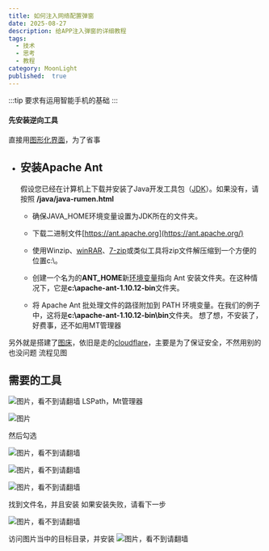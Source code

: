 ```yaml
---
title: 如何注入网络配置弹窗
date: 2025-08-27
description: 给APP注入弹窗的详细教程
tags:
  - 技术
  - 思考
  - 教程
category: MoonLight
published:  true
---
```

:::tip
要求有运用智能手机的基础
:::
#### 先安装逆向工具

直接用[图形化界面](https://zh.wikipedia.org/wiki/%E5%9B%BE%E5%BD%A2%E7%94%A8%E6%88%B7%E7%95%8C%E9%9D%A2)，为了省事

- ## 安装Apache Ant
    
    假设您已经在计算机上下载并安装了Java开发工具包（[JDK](https://zh.wikipedia.org/wiki/JDK)）。如果没有，请按照 **/java/java-rumen.html**
    
    - 确保JAVA_HOME环境变量设置为JDK所在的文件夹。
        
    - 下载二进制文件[https://ant.apache.org](https://ant.apache.org/)
        
    - 使用Winzip、[winRAR](https://zh.wikipedia.org/wiki/WinRAR)、[7-zip](https://zh.wikipedia.org/wiki/7-Zip)或类似工具将zip文件解压缩到一个方便的位置c:\。
        
    - 创建一个名为的**ANT_HOME**新[环境变量](https://zh.wikipedia.org/wiki/%E7%8E%AF%E5%A2%83%E5%8F%98%E9%87%8F)指向 Ant 安装文件夹。在这种情况下，它是**c:\apache-ant-1.10.12-bin**文件夹。
        
    - 将 Apache Ant 批处理文件的路径附加到 PATH 环境变量。在我们的例子中，这将是**c:\apache-ant-1.10.12-bin\bin**文件夹。
想了想，不安装了，好费事，还不如用MT管理器

另外就是搭建了[图床](https://zh.wikipedia.org/wiki/%E7%BD%91%E7%BB%9C%E7%9B%B8%E5%86%8C)，依旧是走的[cloudflare](https://zh.wikipedia.org/wiki/Cloudflare)，主要是为了保证安全，不然用别的也没问题
流程见图

## 需要的工具
![图片，看不到请翻墙](https://image.342191.xyz/file/AgACAgUAAyEGAASrPZpLAAMHaK68eGH3aWi0H85gj06QWivZQpwAAhvJMRv4-HlVi0N2vTDZvhEBAAMCAANtAAM2BA.png)
LSPath，Mt管理器

![图片](https://image.342191.xyz/file/AgACAgUAAyEGAASrPZpLAAMIaK68qdSFRXKwybN3u9g2YgZVjPwAAhzJMRv4-HlVk_pQTUeFgvMBAAMCAAN4AAM2BA.png)

然后勾选

![图片，看不到请翻墙](https://image.342191.xyz/file/AgACAgUAAyEGAASrPZpLAAMJaK6803Q2J-ZO8UDI-0dc1jLzeFAAAh3JMRv4-HlVqvoKPwbatigBAAMCAAN4AAM2BA.png)


![图片，看不到请翻墙](https://image.342191.xyz/file/AgACAgUAAyEGAASrPZpLAAMKaK684cChQ0CGU7G63to5cXxYIO4AAh7JMRv4-HlVSwEE5twxwu8BAAMCAAN4AAM2BA.png)



![图片，看不到请翻墙](https://image.342191.xyz/file/AgACAgUAAyEGAASrPZpLAAMLaK68_7_MnBZDUPkAAbau2b0sY25LAAIfyTEb-Ph5VSbF3KnK9BVrAQADAgADeAADNgQ.png)

找到文件名，并且安装
如果安装失败，请看下一步

![图片，看不到请翻墙](https://image.342191.xyz/file/AgACAgUAAyEGAASrPZpLAAMMaK69Gs38cDX6Iw5CjqlAN2c4GoQAAivJMRv4-HlV1NeytN1-AZABAAMCAAN4AAM2BA.png)

访问图片当中的目标目录，并安装
![图片，看不到请翻墙](https://image.342191.xyz/file/AgACAgUAAyEGAASrPZpLAAMNaK69KxGxeZIoXWFEyKadzTiBj0IAAizJMRv4-HlVJj0055kioBgBAAMCAAN5AAM2BA.png)